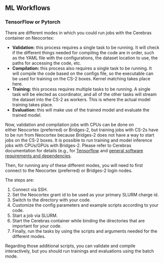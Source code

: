  
## ML Workflows
### TensorFlow or Pytorch
There are different modes in which you could run jobs with the Cerebras container on Neocortex:
* **Validation:** this process requires a single task to be running. It will check if the different things needed for compiling the code are in order, such as the YAML file with the configurations, the dataset location to use, the paths for accessing the code, etc.
* **Compilation:** this process also requires a single task to be running. It will compile the code based on the configs file, so the executable can be used for training on the CS-2 boxes. Kernel matching takes place here.
* **Training:** this process requires multiple tasks to be running. A single task will be elected as coordinator, and all of the other tasks will stream the dataset into the CS-2 as workers. This is where the actual model training takes place.
* **Evaluation:** this will make use of the trained model and evaluate the trained model.

Now, validation and compilation jobs with CPUs can be done on either Neocortex (preferred) or Bridges-2, but training jobs with CS-2s have to be run from Neocortex because Bridges-2 does not have a way to start jobs on the CS-2 boxes. It is possible to run training and model inference jobs with CPUs/GPUs with Bridges-2. Please refer to Cerebras documentation for details (e.g., for <a href="https://docs.cerebras.net/en/1.6.0/tensorflow-docs/running-a-model/train-eval-predict.html" target="_blank">Tensorflow</a> and <a href="https://docs.cerebras.net/en/1.6.0/getting-started/software-dependencies.html" target="_blank">general software requirements and dependencies</a>.

Then, for running any of these different modes, you will need to first connect to the Neocortex (preferred) or Bridges-2 login nodes. 

The steps are:
1. Connect via SSH.
2. Set the Neocortex grant id to be used as your primary SLURM charge id.
3. Switch to the directory with your code.
4. Customize the config parameters and example scripts according to your code.
5. Start a job via SLURM.
6. Start the Cerebras container while binding the directories that are important for your code.
7. Finally, run the tasks by using the scripts and arguments needed for the different modes.
   
Regarding those additional scripts, you can validate and compile interactively, but you should run trainings and evaluations using the batch mode.

